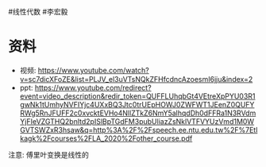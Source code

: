 #线性代数
#李宏毅 

# 资料
- 视频: <https://www.youtube.com/watch?v=sc7dicXFoZE&list=PLJV_el3uVTsNQkZFHfcdncAzoesmI6jju&index=2>
- ppt: <https://www.youtube.com/redirect?event=video_description&redir_token=QUFFLUhqbGt4VEtreXpPYU03R1gwNk1tUmhyNVFIYjc4UXxBQ3Jtc0trUEpHOWJ0ZWFWT1JEenZ0QUFYRWg5RnJFUFF2c0xvcktEVHo4NllZTkZ6NmY5alhqdDh0dFFRa1N3RVdmYjFIeVZGTHQ2bnltd2pISlBpTGdFM3pubUliazZsNklVTFVYUzVmd1M0WGVTSWZxR3hsaw&q=http%3A%2F%2Fspeech.ee.ntu.edu.tw%2F%7Etlkagk%2Fcourses%2FLA_2020%2Fother_course.pdf>

注意: 傅里叶变换是线性的
